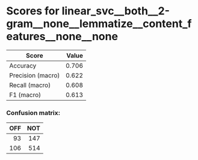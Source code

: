 # Scores for linear_svc__both__2-gram__none__lemmatize__content_features__none__none
|      Score      |Value|
|-----------------|----:|
|Accuracy         |0.706|
|Precision (macro)|0.622|
|Recall (macro)   |0.608|
|F1 (macro)       |0.613|

### Confusion matrix:
|OFF|NOT|
|--:|--:|
| 93|147|
|106|514|
